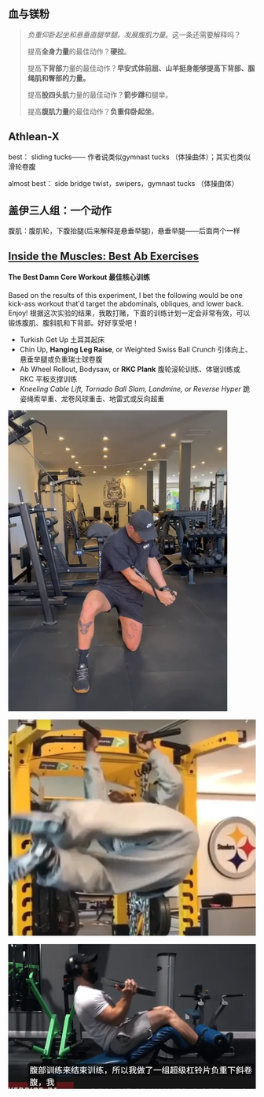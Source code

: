 ## 血与镁粉

> *负重仰卧起坐和悬垂直腿举腿。发展腹肌力量*。这一条还需要解释吗？
>
> 提高**全身力量**的最佳动作？**硬拉**。
>
> 提高**下背部**力量的最佳动作？**早安式体前屈、山羊挺身能够提高下背部、腘绳肌和臀部的力量。**
>
> 提高**股四头肌**力量的最佳动作？**箭步蹲**和腿举。
>
> 提高**腹肌力量**的最佳动作？**负重仰卧起坐**。



##  Athlean-X

best： sliding  tucks—— 作者说类似gymnast tucks （体操曲体）；其实也类似滑轮卷腹

almost best： side bridge twist，swipers，gymnast tucks （体操曲体）

##  盖伊三人组：一个动作

腹肌：腹肌轮，下腹抬腿(后来解释是悬垂举腿)，悬垂举腿——后面两个一样

##  [Inside the Muscles: Best Ab Exercises](https://t-nation.com/t/inside-the-muscles-best-ab-exercises/284623)

####  The Best Damn Core Workout 最佳核心训练

Based on the results of this experiment, I bet the following would be one kick-ass workout that'd target the abdominals, obliques, and lower back. Enjoy!
根据这次实验的结果，我敢打赌，下面的训练计划一定会非常有效，可以锻炼腹肌、腹斜肌和下背部。好好享受吧！

- Turkish Get Up 土耳其起床
- Chin Up, **Hanging Leg Raise**, or Weighted Swiss Ball Crunch
  引体向上、悬垂举腿或负重瑞士球卷腹
- Ab Wheel Rollout, Bodysaw, or **RKC Plank**
  腹轮滚轮训练、体锯训练或 RKC 平板支撑训练
- *Kneeling Cable Lift, Tornado Ball Slam, Landmine, or Reverse Hyper*
  跪姿绳索举重、龙卷风球重击、地雷式或反向超重





![image-20250722105113550](../images/image-20250722105113550.webp)

![image-20250724215547467](../images/image-20250724215547467.webp)

![image-20250722132445278](../images/image-20250722132445278.webp)